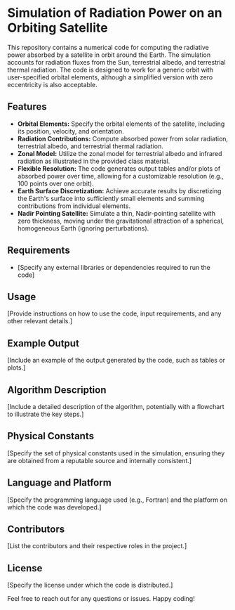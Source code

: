 # Simulation of Radiation Power on an Orbiting Satellite 

This repository contains a numerical code for computing the radiative power absorbed by a satellite in orbit around the Earth. The simulation accounts for radiation fluxes from the Sun, terrestrial albedo, and terrestrial thermal radiation. The code is designed to work for a generic orbit with user-specified orbital elements, although a simplified version with zero eccentricity is also acceptable.

## Features
- **Orbital Elements:** Specify the orbital elements of the satellite, including its position, velocity, and orientation.
- **Radiation Contributions:** Compute absorbed power from solar radiation, terrestrial albedo, and terrestrial thermal radiation.
- **Zonal Model:** Utilize the zonal model for terrestrial albedo and infrared radiation as illustrated in the provided class material.
- **Flexible Resolution:** The code generates output tables and/or plots of absorbed power over time, allowing for a customizable resolution (e.g., 100 points over one orbit).
- **Earth Surface Discretization:** Achieve accurate results by discretizing the Earth's surface into sufficiently small elements and summing contributions from individual elements.
- **Nadir Pointing Satellite:** Simulate a thin, Nadir-pointing satellite with zero thickness, moving under the gravitational attraction of a spherical, homogeneous Earth (ignoring perturbations).

## Requirements
- [Specify any external libraries or dependencies required to run the code]

## Usage
[Provide instructions on how to use the code, input requirements, and any other relevant details.]

## Example Output
[Include an example of the output generated by the code, such as tables or plots.]

## Algorithm Description
[Include a detailed description of the algorithm, potentially with a flowchart to illustrate the key steps.]

## Physical Constants
[Specify the set of physical constants used in the simulation, ensuring they are obtained from a reputable source and internally consistent.]

## Language and Platform
[Specify the programming language used (e.g., Fortran) and the platform on which the code was developed.]

## Contributors
[List the contributors and their respective roles in the project.]

## License
[Specify the license under which the code is distributed.]

Feel free to reach out for any questions or issues. Happy coding!
